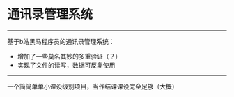 # 通讯录管理系统
---------
基于b站黑马程序员的通讯录管理系统：
* 增加了一些莫名其妙的多重验证（？）
* 实现了文件的读写，数据可反复使用
---------
一个简简单单小课设级别项目，当作结课课设完全足够（大概）
